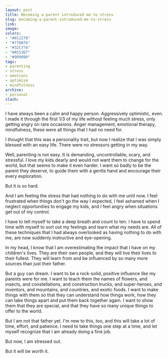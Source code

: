 ```yaml
---
layout: post
title: Becoming a parent introduced me to stress
slug: becoming-a-parent-introduced-me-to-stress
link:
image:
colors:
- "#011270"
- "#776B76"
- "#32C774"
- "#A55367"
- "#909090"
tags:
- parenting
- stress
- emotions
- optimism
- mindfulness
archive:
- personal
slash:
---
```


I have always been a calm and happy person. Aggressively optimistic, even. I made it through the first 1/3 of my life without feeling much stress, only getting angry on rare occasions. Anger management, emotional therapy, mindfulness, these were all things that I had no need for.

I thought that this was a personality trait, but now I realize that I was simply blessed with an easy life. There were no stressors getting in my way.

Well, parenting is not easy. It is demanding, uncontrollable, scary, and stressful. I love my kids dearly and would not want them to change for the world, but that seems to make it even harder. I want so badly to be the parent they deserve, to guide them with a gentle hand and encourage their every exploration.

But it is so hard.

And I am feeling the stress that had nothing to do with me until now. I feel frustrated when things don't go the way I expected, I feel ashamed when I neglect opportunities to engage my kids, and I feel angry when situations get out of my control. 

I have to tell myself to take a deep breath and count to ten. I have to spend time with myself to sort out my feelings and learn what my needs are. All of these techniques that I had always overlooked as having nothing to do with me, are now suddenly instructive and eye-opening.

In my head, I know that I am overestimating the impact that I have on my children's lives. They are their own people, and they will live their lives to their fullest. They will learn from and be influenced by so many more sources than just their father. 

But a guy can dream. I want to be a rock-solid, positive influence like my parents were for me. I want to teach them the names of flowers, and insects, and constellations, and construction trucks, and super-heroes, and inventors, and mountains, and countries, and exotic foods. I want to make things with them so that they can understand how things work, how they can take things apart and put them back together again. I want to show them that they are special, and that they have so many unique things to offer to the world. 

But I am not that father yet. I'm new to this, too, and this will take a lot of time, effort, and patience. I need to take things one step at a time, and let myself recognize that I am already doing a fine job.

But now, I am stressed out.

But it will be worth it.
